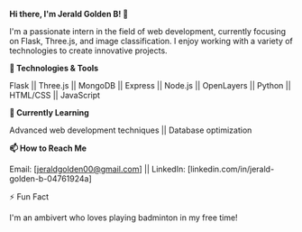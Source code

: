**Hi there, I'm Jerald Golden B! 👋**

I'm a passionate intern in the field of web development, currently focusing on Flask, Three.js, and image classification. I enjoy working with a variety of technologies to create innovative projects.

**🔧 Technologies & Tools**

Flask || Three.js || MongoDB || Express || Node.js || OpenLayers || Python || HTML/CSS || JavaScript

**🌱 Currently Learning**

Advanced web development techniques || Database optimization

**📫 How to Reach Me**

Email: [jeraldgolden00@gmail.com] || LinkedIn: [linkedin.com/in/jerald-golden-b-04761924a]

⚡ Fun Fact

I'm an ambivert who loves playing badminton in my free time!
